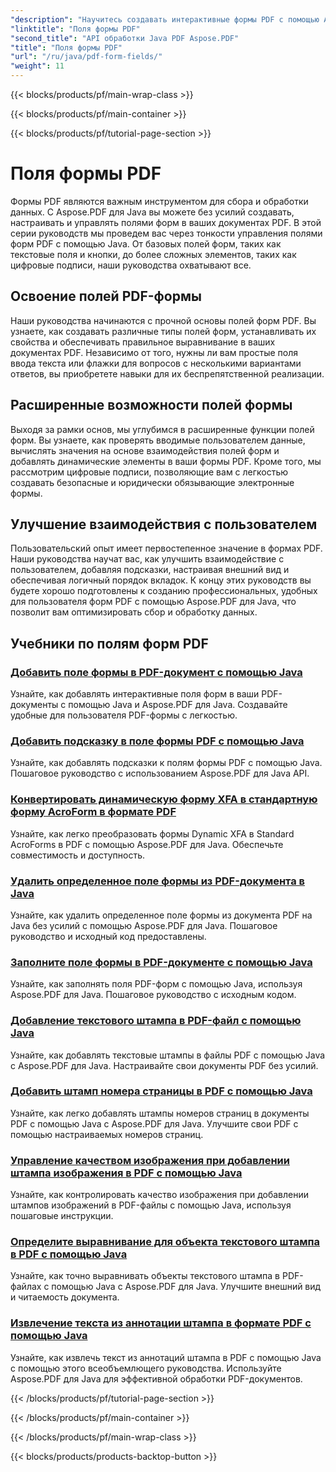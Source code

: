 ```yaml
---
"description": "Научитесь создавать интерактивные формы PDF с помощью Aspose.PDF для Java. Подробные руководства по эффективной работе с полями форм."
"linktitle": "Поля формы PDF"
"second_title": "API обработки Java PDF Aspose.PDF"
"title": "Поля формы PDF"
"url": "/ru/java/pdf-form-fields/"
"weight": 11
---
```


{{< blocks/products/pf/main-wrap-class >}}

{{< blocks/products/pf/main-container >}}

{{< blocks/products/pf/tutorial-page-section >}}

# Поля формы PDF


Формы PDF являются важным инструментом для сбора и обработки данных. С Aspose.PDF для Java вы можете без усилий создавать, настраивать и управлять полями форм в ваших документах PDF. В этой серии руководств мы проведем вас через тонкости управления полями форм PDF с помощью Java. От базовых полей форм, таких как текстовые поля и кнопки, до более сложных элементов, таких как цифровые подписи, наши руководства охватывают все.

## Освоение полей PDF-формы

Наши руководства начинаются с прочной основы полей форм PDF. Вы узнаете, как создавать различные типы полей форм, устанавливать их свойства и обеспечивать правильное выравнивание в ваших документах PDF. Независимо от того, нужны ли вам простые поля ввода текста или флажки для вопросов с несколькими вариантами ответов, вы приобретете навыки для их беспрепятственной реализации.

## Расширенные возможности полей формы

Выходя за рамки основ, мы углубимся в расширенные функции полей форм. Вы узнаете, как проверять вводимые пользователем данные, вычислять значения на основе взаимодействия полей форм и добавлять динамические элементы в ваши формы PDF. Кроме того, мы рассмотрим цифровые подписи, позволяющие вам с легкостью создавать безопасные и юридически обязывающие электронные формы.

## Улучшение взаимодействия с пользователем

Пользовательский опыт имеет первостепенное значение в формах PDF. Наши руководства научат вас, как улучшить взаимодействие с пользователем, добавляя подсказки, настраивая внешний вид и обеспечивая логичный порядок вкладок. К концу этих руководств вы будете хорошо подготовлены к созданию профессиональных, удобных для пользователя форм PDF с помощью Aspose.PDF для Java, что позволит вам оптимизировать сбор и обработку данных.

## Учебники по полям форм PDF
### [Добавить поле формы в PDF-документ с помощью Java](./add-form-field-in-pdf-document-using-java/)
Узнайте, как добавлять интерактивные поля форм в ваши PDF-документы с помощью Java и Aspose.PDF для Java. Создавайте удобные для пользователя PDF-формы с легкостью.
### [Добавить подсказку в поле формы PDF с помощью Java](./add-tooltip-to-pdf-form-field-with-java/)
Узнайте, как добавлять подсказки к полям формы PDF с помощью Java. Пошаговое руководство с использованием Aspose.PDF для Java API.
### [Конвертировать динамическую форму XFA в стандартную форму AcroForm в формате PDF](./convert-dynamic-xfa-form-to-standard-acroform-in-pdf/)
Узнайте, как легко преобразовать формы Dynamic XFA в Standard AcroForms в PDF с помощью Aspose.PDF для Java. Обеспечьте совместимость и доступность.
### [Удалить определенное поле формы из PDF-документа в Java](./delete-particular-form-field-from-pdf-document-in-java/)
Узнайте, как удалить определенное поле формы из документа PDF на Java без усилий с помощью Aspose.PDF для Java. Пошаговое руководство и исходный код предоставлены.
### [Заполните поле формы в PDF-документе с помощью Java](./fill-form-field-in-pdf-document-with-java/)
Узнайте, как заполнять поля PDF-форм с помощью Java, используя Aspose.PDF для Java. Пошаговое руководство с исходным кодом.
### [Добавление текстового штампа в PDF-файл с помощью Java](./adding-text-stamp-in-pdf-file-using-java/)
Узнайте, как добавлять текстовые штампы в файлы PDF с помощью Java с Aspose.PDF для Java. Настраивайте свои документы PDF без усилий.
### [Добавить штамп номера страницы в PDF с помощью Java](./add-page-number-stamp-in-pdf-using-java/)
Узнайте, как легко добавлять штампы номеров страниц в документы PDF с помощью Java с Aspose.PDF для Java. Улучшите свои PDF с помощью настраиваемых номеров страниц.
### [Управление качеством изображения при добавлении штампа изображения в PDF с помощью Java](./control-image-quality-when-adding-image-stamp-in-pdf-using-java/)
Узнайте, как контролировать качество изображения при добавлении штампов изображений в PDF-файлы с помощью Java, используя пошаговые инструкции.
### [Определите выравнивание для объекта текстового штампа в PDF с помощью Java](./define-alignment-for-text-stamp-object-in-pdf-using-java/)
Узнайте, как точно выравнивать объекты текстового штампа в PDF-файлах с помощью Java с Aspose.PDF для Java. Улучшите внешний вид и читаемость документа.
### [Извлечение текста из аннотации штампа в формате PDF с помощью Java](./extract-text-from-stamp-annotation-in-pdf-using-java/)
Узнайте, как извлечь текст из аннотаций штампа в PDF с помощью Java с помощью этого всеобъемлющего руководства. Используйте Aspose.PDF для Java для эффективной обработки PDF-документов.

{{< /blocks/products/pf/tutorial-page-section >}}

{{< /blocks/products/pf/main-container >}}

{{< /blocks/products/pf/main-wrap-class >}}

{{< blocks/products/products-backtop-button >}}
